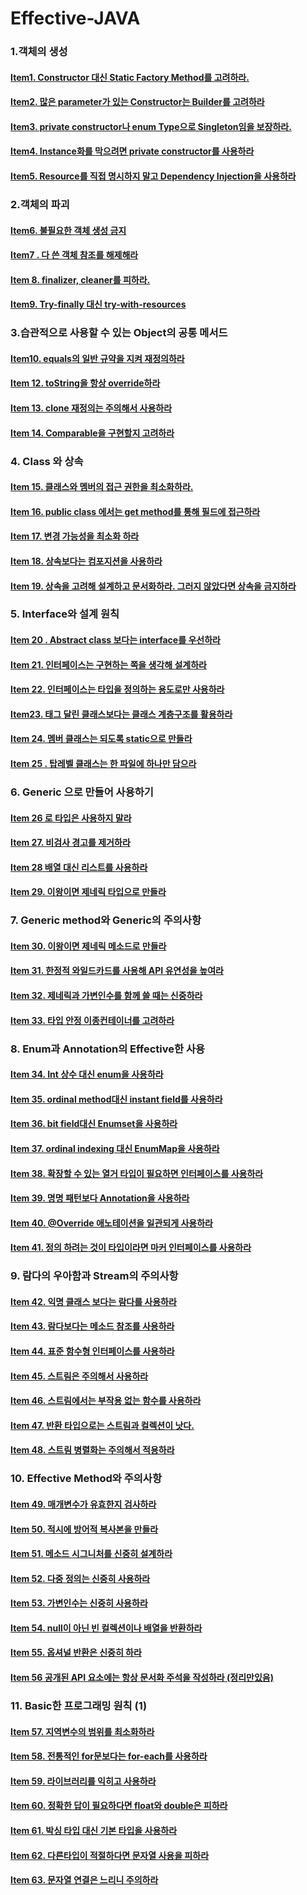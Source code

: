 # Effective-JAVA

### 1.객체의 생성
#### [Item1. Constructor 대신 Static Factory Method를 고려하라.](https://github.com/saechimdaeki/Effective-JAVA/blob/main/01%20%EA%B0%9D%EC%B2%B4%EC%9D%98%20%EC%83%9D%EC%84%B1.md#item1-constructor-%EB%8C%80%EC%8B%A0-static-factory-method%EB%A5%BC-%EA%B3%A0%EB%A0%A4%ED%95%98%EB%9D%BC)
#### [Item2. 많은 parameter가 있는 Constructor는 Builder를 고려하라](https://github.com/saechimdaeki/Effective-JAVA/blob/main/01%20%EA%B0%9D%EC%B2%B4%EC%9D%98%20%EC%83%9D%EC%84%B1.md#item2-%EB%A7%8E%EC%9D%80-parameter%EA%B0%80-%EC%9E%88%EB%8A%94-constructor%EB%8A%94-builder%EB%A5%BC-%EA%B3%A0%EB%A0%A4%ED%95%98%EB%9D%BC)
#### [Item3. private constructor나 enum Type으로 Singleton임을 보장하라.](https://github.com/saechimdaeki/Effective-JAVA/blob/main/01%20%EA%B0%9D%EC%B2%B4%EC%9D%98%20%EC%83%9D%EC%84%B1.md#item3-private-constructor%EB%82%98-enum-type%EC%9C%BC%EB%A1%9C-singleton%EC%9E%84%EC%9D%84-%EB%B3%B4%EC%9E%A5%ED%95%98%EB%9D%BC)
#### [Item4. Instance화를 막으려면 private constructor를 사용하라](https://github.com/saechimdaeki/Effective-JAVA/blob/main/01%20%EA%B0%9D%EC%B2%B4%EC%9D%98%20%EC%83%9D%EC%84%B1.md#item4-instance%ED%99%94%EB%A5%BC-%EB%A7%89%EC%9C%BC%EB%A0%A4%EB%A9%B4-private-constructor%EB%A5%BC-%EC%82%AC%EC%9A%A9%ED%95%98%EB%9D%BC)
#### [Item5. Resource를 직접 명시하지 말고 Dependency Injection을 사용하라](https://github.com/saechimdaeki/Effective-JAVA/blob/main/01%20%EA%B0%9D%EC%B2%B4%EC%9D%98%20%EC%83%9D%EC%84%B1.md#item5-resource%EB%A5%BC-%EC%A7%81%EC%A0%91-%EB%AA%85%EC%8B%9C%ED%95%98%EC%A7%80-%EB%A7%90%EA%B3%A0-dependency-injection%EC%9D%84-%EC%82%AC%EC%9A%A9%ED%95%98%EB%9D%BC)


### 2.객체의 파괴
#### [Item6. 불필요한 객체 생성 금지](https://github.com/saechimdaeki/Effective-JAVA/blob/main/02%20%EA%B0%9D%EC%B2%B4%EC%9D%98%20%ED%8C%8C%EA%B4%B4.md#item6-%EB%B6%88%ED%95%84%EC%9A%94%ED%95%9C-%EA%B0%9D%EC%B2%B4-%EC%83%9D%EC%84%B1-%EA%B8%88%EC%A7%80)
#### [Item7 . 다 쓴 객체 참조를 해제해라](https://github.com/saechimdaeki/Effective-JAVA/blob/main/02%20%EA%B0%9D%EC%B2%B4%EC%9D%98%20%ED%8C%8C%EA%B4%B4.md#item-7--%EB%8B%A4-%EC%93%B4-%EA%B0%9D%EC%B2%B4-%EC%B0%B8%EC%A1%B0%EB%A5%BC-%ED%95%B4%EC%A0%9C%ED%95%B4%EB%9D%BC)
#### [Item 8. finalizer, cleaner를 피하라.](https://github.com/saechimdaeki/Effective-JAVA/blob/main/02%20%EA%B0%9D%EC%B2%B4%EC%9D%98%20%ED%8C%8C%EA%B4%B4.md#item-8-finalizer-cleaner%EB%A5%BC-%ED%94%BC%ED%95%98%EB%9D%BC)
#### [Item9. Try-finally 대신 try-with-resources](https://github.com/saechimdaeki/Effective-JAVA/blob/main/02%20%EA%B0%9D%EC%B2%B4%EC%9D%98%20%ED%8C%8C%EA%B4%B4.md#item9-try-finally-%EB%8C%80%EC%8B%A0-try-with-resources)

### 3.습관적으로 사용할 수 있는 Object의 공통 메서드
#### [Item10. equals의 일반 규약을 지켜 재정의하라](https://github.com/saechimdaeki/Effective-JAVA/blob/main/03%20%EC%8A%B5%EA%B4%80%EC%A0%81%EC%9C%BC%EB%A1%9C%20%EC%82%AC%EC%9A%A9%ED%95%A0%20%EC%88%98%20%EC%9E%88%EB%8A%94%20object%EC%9D%98%20%EA%B3%B5%ED%86%B5%20%EB%A9%94%EC%86%8C%EB%93%9C.md#item10-equals%EC%9D%98-%EC%9D%BC%EB%B0%98-%EA%B7%9C%EC%95%BD%EC%9D%84-%EC%A7%80%EC%BC%9C-%EC%9E%AC%EC%A0%95%EC%9D%98%ED%95%98%EB%9D%BC)
#### [Item 12. toString을 항상 override하라](https://github.com/saechimdaeki/Effective-JAVA/blob/main/03%20%EC%8A%B5%EA%B4%80%EC%A0%81%EC%9C%BC%EB%A1%9C%20%EC%82%AC%EC%9A%A9%ED%95%A0%20%EC%88%98%20%EC%9E%88%EB%8A%94%20object%EC%9D%98%20%EA%B3%B5%ED%86%B5%20%EB%A9%94%EC%86%8C%EB%93%9C.md#item-12-tostring%EC%9D%84-%ED%95%AD%EC%83%81-override%ED%95%98%EB%9D%BC)
#### [Item 13. clone 재정의는 주의해서 사용하라](https://github.com/saechimdaeki/Effective-JAVA/blob/main/03%20%EC%8A%B5%EA%B4%80%EC%A0%81%EC%9C%BC%EB%A1%9C%20%EC%82%AC%EC%9A%A9%ED%95%A0%20%EC%88%98%20%EC%9E%88%EB%8A%94%20object%EC%9D%98%20%EA%B3%B5%ED%86%B5%20%EB%A9%94%EC%86%8C%EB%93%9C.md#item-13-clone-%EC%9E%AC%EC%A0%95%EC%9D%98%EB%8A%94-%EC%A3%BC%EC%9D%98%ED%95%B4%EC%84%9C-%EC%82%AC%EC%9A%A9%ED%95%98%EB%9D%BC)

#### [Item 14. Comparable을 구현할지 고려하라](https://github.com/saechimdaeki/Effective-JAVA/blob/main/03%20%EC%8A%B5%EA%B4%80%EC%A0%81%EC%9C%BC%EB%A1%9C%20%EC%82%AC%EC%9A%A9%ED%95%A0%20%EC%88%98%20%EC%9E%88%EB%8A%94%20object%EC%9D%98%20%EA%B3%B5%ED%86%B5%20%EB%A9%94%EC%86%8C%EB%93%9C.md#item-14-comparable%EC%9D%84-%EA%B5%AC%ED%98%84%ED%95%A0%EC%A7%80-%EA%B3%A0%EB%A0%A4%ED%95%98%EB%9D%BC)

### 4. Class 와 상속
#### [Item 15. 클래스와 멤버의 접근 권한을 최소화하라.](https://github.com/saechimdaeki/Effective-JAVA/blob/main/04%20%ED%81%B4%EB%9E%98%EC%8A%A4%EC%99%80%20%EC%9D%B8%ED%84%B0%ED%8E%98%EC%9D%B4%EC%8A%A4.md#item-15-%ED%81%B4%EB%9E%98%EC%8A%A4%EC%99%80-%EB%A9%A4%EB%B2%84%EC%9D%98-%EC%A0%91%EA%B7%BC-%EA%B6%8C%ED%95%9C%EC%9D%84-%EC%B5%9C%EC%86%8C%ED%99%94%ED%95%98%EB%9D%BC)

#### [Item 16. public class 에서는 get method를 통해 필드에 접근하라](https://github.com/saechimdaeki/Effective-JAVA/blob/main/04%20%ED%81%B4%EB%9E%98%EC%8A%A4%EC%99%80%20%EC%9D%B8%ED%84%B0%ED%8E%98%EC%9D%B4%EC%8A%A4.md#item-16-public-class-%EC%97%90%EC%84%9C%EB%8A%94-get-method%EB%A5%BC-%ED%86%B5%ED%95%B4-%ED%95%84%EB%93%9C%EC%97%90-%EC%A0%91%EA%B7%BC%ED%95%98%EB%9D%BC)

#### [Item 17. 변경 가능성을 최소화 하라](https://github.com/saechimdaeki/Effective-JAVA/blob/main/04%20%ED%81%B4%EB%9E%98%EC%8A%A4%EC%99%80%20%EC%9D%B8%ED%84%B0%ED%8E%98%EC%9D%B4%EC%8A%A4.md#item-17-%EB%B3%80%EA%B2%BD-%EA%B0%80%EB%8A%A5%EC%84%B1%EC%9D%84-%EC%B5%9C%EC%86%8C%ED%99%94-%ED%95%98%EB%9D%BC)

#### [Item 18. 상속보다는 컴포지션을 사용하라](https://github.com/saechimdaeki/Effective-JAVA/blob/main/04%20%ED%81%B4%EB%9E%98%EC%8A%A4%EC%99%80%20%EC%9D%B8%ED%84%B0%ED%8E%98%EC%9D%B4%EC%8A%A4.md#item-18-%EC%83%81%EC%86%8D%EB%B3%B4%EB%8B%A4%EB%8A%94-%EC%BB%B4%ED%8F%AC%EC%A7%80%EC%85%98%EC%9D%84-%EC%82%AC%EC%9A%A9%ED%95%98%EB%9D%BC)

#### [Item 19. 상속을 고려해 설계하고 문서화하라. 그러지 않았다면 상속을 금지하라](https://github.com/saechimdaeki/Effective-JAVA/blob/main/04%20%ED%81%B4%EB%9E%98%EC%8A%A4%EC%99%80%20%EC%9D%B8%ED%84%B0%ED%8E%98%EC%9D%B4%EC%8A%A4.md#item-19-%EC%83%81%EC%86%8D%EC%9D%84-%EA%B3%A0%EB%A0%A4%ED%95%B4-%EC%84%A4%EA%B3%84%ED%95%98%EA%B3%A0-%EB%AC%B8%EC%84%9C%ED%99%94%ED%95%98%EB%9D%BC-%EA%B7%B8%EB%9F%AC%EC%A7%80-%EC%95%8A%EC%95%98%EB%8B%A4%EB%A9%B4-%EC%83%81%EC%86%8D%EC%9D%84-%EA%B8%88%EC%A7%80%ED%95%98%EB%9D%BC)

### 5. Interface와 설계 원칙
#### [Item 20 . Abstract class 보다는 interface를 우선하라](https://github.com/saechimdaeki/Effective-JAVA/blob/main/05%20Interface%EC%99%80%20%EC%84%A4%EA%B3%84%20%EC%9B%90%EC%B9%99.md#item-20--abstract-class-%EB%B3%B4%EB%8B%A4%EB%8A%94-interface%EB%A5%BC-%EC%9A%B0%EC%84%A0%ED%95%98%EB%9D%BC)
#### [Item 21. 인터페이스는 구현하는 쪽을 생각해 설계하라](https://github.com/saechimdaeki/Effective-JAVA/blob/main/05%20Interface%EC%99%80%20%EC%84%A4%EA%B3%84%20%EC%9B%90%EC%B9%99.md#item-22-%EC%9D%B8%ED%84%B0%ED%8E%98%EC%9D%B4%EC%8A%A4%EB%8A%94-%ED%83%80%EC%9E%85%EC%9D%84-%EC%A0%95%EC%9D%98%ED%95%98%EB%8A%94-%EC%9A%A9%EB%8F%84%EB%A1%9C%EB%A7%8C-%EC%82%AC%EC%9A%A9%ED%95%98%EB%9D%BC)
#### [Item 22. 인터페이스는 타입을 정의하는 용도로만 사용하라](https://github.com/saechimdaeki/Effective-JAVA/blob/main/05%20Interface%EC%99%80%20%EC%84%A4%EA%B3%84%20%EC%9B%90%EC%B9%99.md#item-22-%EC%9D%B8%ED%84%B0%ED%8E%98%EC%9D%B4%EC%8A%A4%EB%8A%94-%ED%83%80%EC%9E%85%EC%9D%84-%EC%A0%95%EC%9D%98%ED%95%98%EB%8A%94-%EC%9A%A9%EB%8F%84%EB%A1%9C%EB%A7%8C-%EC%82%AC%EC%9A%A9%ED%95%98%EB%9D%BC)
#### [Item23. 태그 달린 클래스보다는 클래스 계층구조를 활용하라](https://github.com/saechimdaeki/Effective-JAVA/blob/main/05%20Interface%EC%99%80%20%EC%84%A4%EA%B3%84%20%EC%9B%90%EC%B9%99.md#item23-%ED%83%9C%EA%B7%B8-%EB%8B%AC%EB%A6%B0-%ED%81%B4%EB%9E%98%EC%8A%A4%EB%B3%B4%EB%8B%A4%EB%8A%94-%ED%81%B4%EB%9E%98%EC%8A%A4-%EA%B3%84%EC%B8%B5%EA%B5%AC%EC%A1%B0%EB%A5%BC-%ED%99%9C%EC%9A%A9%ED%95%98%EB%9D%BC)
#### [Item 24. 멤버 클래스는 되도록 static으로 만들라](https://github.com/saechimdaeki/Effective-JAVA/blob/main/05%20Interface%EC%99%80%20%EC%84%A4%EA%B3%84%20%EC%9B%90%EC%B9%99.md#item-24-%EB%A9%A4%EB%B2%84-%ED%81%B4%EB%9E%98%EC%8A%A4%EB%8A%94-%EB%90%98%EB%8F%84%EB%A1%9D-static%EC%9C%BC%EB%A1%9C-%EB%A7%8C%EB%93%A4%EB%9D%BC)
#### [Item 25 . 탑레벨 클래스는 한 파일에 하나만 담으라](https://github.com/saechimdaeki/Effective-JAVA/blob/main/05%20Interface%EC%99%80%20%EC%84%A4%EA%B3%84%20%EC%9B%90%EC%B9%99.md#item-25--%ED%83%91%EB%A0%88%EB%B2%A8-%ED%81%B4%EB%9E%98%EC%8A%A4%EB%8A%94-%ED%95%9C-%ED%8C%8C%EC%9D%BC%EC%97%90-%ED%95%98%EB%82%98%EB%A7%8C-%EB%8B%B4%EC%9C%BC%EB%9D%BC)

### 6. Generic 으로 만들어 사용하기
#### [Item 26 로 타입은 사용하지 말라](https://github.com/saechimdaeki/Effective-JAVA/blob/main/06%20Generic%20%EC%9C%BC%EB%A1%9C%20%EB%A7%8C%EB%93%A4%EC%96%B4%20%EC%82%AC%EC%9A%A9%ED%95%98%EA%B8%B0.md#item-26-%EB%A1%9C-%ED%83%80%EC%9E%85%EC%9D%80-%EC%82%AC%EC%9A%A9%ED%95%98%EC%A7%80-%EB%A7%90%EB%9D%BC)
#### [Item 27. 비검사 경고를 제거하라](https://github.com/saechimdaeki/Effective-JAVA/blob/main/06%20Generic%20%EC%9C%BC%EB%A1%9C%20%EB%A7%8C%EB%93%A4%EC%96%B4%20%EC%82%AC%EC%9A%A9%ED%95%98%EA%B8%B0.md#item-27-%EB%B9%84%EA%B2%80%EC%82%AC-%EA%B2%BD%EA%B3%A0%EB%A5%BC-%EC%A0%9C%EA%B1%B0%ED%95%98%EB%9D%BC)
#### [Item 28 배열 대신 리스트를 사용하라](https://github.com/saechimdaeki/Effective-JAVA/blob/main/06%20Generic%20%EC%9C%BC%EB%A1%9C%20%EB%A7%8C%EB%93%A4%EC%96%B4%20%EC%82%AC%EC%9A%A9%ED%95%98%EA%B8%B0.md#item-28-%EB%B0%B0%EC%97%B4-%EB%8C%80%EC%8B%A0-%EB%A6%AC%EC%8A%A4%ED%8A%B8%EB%A5%BC-%EC%82%AC%EC%9A%A9%ED%95%98%EB%9D%BC)
#### [Item 29. 이왕이면 제네릭 타입으로 만들라](https://github.com/saechimdaeki/Effective-JAVA/blob/main/06%20Generic%20%EC%9C%BC%EB%A1%9C%20%EB%A7%8C%EB%93%A4%EC%96%B4%20%EC%82%AC%EC%9A%A9%ED%95%98%EA%B8%B0.md#item-29-%EC%9D%B4%EC%99%95%EC%9D%B4%EB%A9%B4-%EC%A0%9C%EB%84%A4%EB%A6%AD-%ED%83%80%EC%9E%85%EC%9C%BC%EB%A1%9C-%EB%A7%8C%EB%93%A4%EB%9D%BC)

### 7. Generic method와 Generic의 주의사항
#### [Item 30. 이왕이면 제네릭 메소드로 만들라](https://github.com/saechimdaeki/Effective-JAVA/blob/main/07%20Generic%20method%EC%99%80%20Generic%EC%9D%98%20%EC%A3%BC%EC%9D%98%EC%82%AC%ED%95%AD.md#item-30-%EC%9D%B4%EC%99%95%EC%9D%B4%EB%A9%B4-%EC%A0%9C%EB%84%A4%EB%A6%AD-%EB%A9%94%EC%86%8C%EB%93%9C%EB%A1%9C-%EB%A7%8C%EB%93%A4%EB%9D%BC)
#### [Item 31. 한정적 와일드카드를 사용해 API 유연성을 높여라](https://github.com/saechimdaeki/Effective-JAVA/blob/main/07%20Generic%20method%EC%99%80%20Generic%EC%9D%98%20%EC%A3%BC%EC%9D%98%EC%82%AC%ED%95%AD.md#item-31-%ED%95%9C%EC%A0%95%EC%A0%81-%EC%99%80%EC%9D%BC%EB%93%9C%EC%B9%B4%EB%93%9C%EB%A5%BC-%EC%82%AC%EC%9A%A9%ED%95%B4-api-%EC%9C%A0%EC%97%B0%EC%84%B1%EC%9D%84-%EB%86%92%EC%97%AC%EB%9D%BC)
#### [Item 32. 제네릭과 가변인수를 함께 쓸 때는 신중하라](https://github.com/saechimdaeki/Effective-JAVA/blob/main/07%20Generic%20method%EC%99%80%20Generic%EC%9D%98%20%EC%A3%BC%EC%9D%98%EC%82%AC%ED%95%AD.md#item-32-%EC%A0%9C%EB%84%A4%EB%A6%AD%EA%B3%BC-%EA%B0%80%EB%B3%80%EC%9D%B8%EC%88%98%EB%A5%BC-%ED%95%A8%EA%BB%98-%EC%93%B8-%EB%95%8C%EB%8A%94-%EC%8B%A0%EC%A4%91%ED%95%98%EB%9D%BC)
#### [Item 33. 타입 안정 이종컨테이너를 고려하라](https://github.com/saechimdaeki/Effective-JAVA/blob/main/07%20Generic%20method%EC%99%80%20Generic%EC%9D%98%20%EC%A3%BC%EC%9D%98%EC%82%AC%ED%95%AD.md#item-33-%ED%83%80%EC%9E%85-%EC%95%88%EC%A0%95-%EC%9D%B4%EC%A2%85%EC%BB%A8%ED%85%8C%EC%9D%B4%EB%84%88%EB%A5%BC-%EA%B3%A0%EB%A0%A4%ED%95%98%EB%9D%BC)

### 8. Enum과 Annotation의 Effective한 사용
#### [Item 34. Int 상수 대신 enum을 사용하라](https://github.com/saechimdaeki/Effective-JAVA/blob/main/08%20Enum%EA%B3%BC%20Annotation%EC%9D%98%20Effective%ED%95%9C%20%EC%82%AC%EC%9A%A9.md#item-34-int-%EC%83%81%EC%88%98-%EB%8C%80%EC%8B%A0-enum%EC%9D%84-%EC%82%AC%EC%9A%A9%ED%95%98%EB%9D%BC)
#### [Item 35. ordinal method대신 instant field를 사용하라](https://github.com/saechimdaeki/Effective-JAVA/blob/main/08%20Enum%EA%B3%BC%20Annotation%EC%9D%98%20Effective%ED%95%9C%20%EC%82%AC%EC%9A%A9.md#item-35-ordinal-method%EB%8C%80%EC%8B%A0-instant-field%EB%A5%BC-%EC%82%AC%EC%9A%A9%ED%95%98%EB%9D%BC)
#### [Item 36. bit field대신 Enumset을 사용하라](https://github.com/saechimdaeki/Effective-JAVA/blob/main/08%20Enum%EA%B3%BC%20Annotation%EC%9D%98%20Effective%ED%95%9C%20%EC%82%AC%EC%9A%A9.md#item-36-bit-field%EB%8C%80%EC%8B%A0-enumset%EC%9D%84-%EC%82%AC%EC%9A%A9%ED%95%98%EB%9D%BC)
#### [Item 37. ordinal indexing 대신 EnumMap을 사용하라](https://github.com/saechimdaeki/Effective-JAVA/blob/main/08%20Enum%EA%B3%BC%20Annotation%EC%9D%98%20Effective%ED%95%9C%20%EC%82%AC%EC%9A%A9.md#item-37-ordinal-indexing-%EB%8C%80%EC%8B%A0-enummap%EC%9D%84-%EC%82%AC%EC%9A%A9%ED%95%98%EB%9D%BC)
#### [Item 38. 확장할 수 있는 열거 타입이 필요하면 인터페이스를 사용하라](https://github.com/saechimdaeki/Effective-JAVA/blob/main/08%20Enum%EA%B3%BC%20Annotation%EC%9D%98%20Effective%ED%95%9C%20%EC%82%AC%EC%9A%A9.md#item-38-%ED%99%95%EC%9E%A5%ED%95%A0-%EC%88%98-%EC%9E%88%EB%8A%94-%EC%97%B4%EA%B1%B0-%ED%83%80%EC%9E%85%EC%9D%B4-%ED%95%84%EC%9A%94%ED%95%98%EB%A9%B4-%EC%9D%B8%ED%84%B0%ED%8E%98%EC%9D%B4%EC%8A%A4%EB%A5%BC-%EC%82%AC%EC%9A%A9%ED%95%98%EB%9D%BC)
#### [Item 39. 명명 패턴보다 Annotation을 사용하라](https://github.com/saechimdaeki/Effective-JAVA/blob/main/08%20Enum%EA%B3%BC%20Annotation%EC%9D%98%20Effective%ED%95%9C%20%EC%82%AC%EC%9A%A9.md#item-39-%EB%AA%85%EB%AA%85-%ED%8C%A8%ED%84%B4%EB%B3%B4%EB%8B%A4-annotation%EC%9D%84-%EC%82%AC%EC%9A%A9%ED%95%98%EB%9D%BC)
#### [Item 40. @Override 애노테이션을 일관되게 사용하라](https://github.com/saechimdaeki/Effective-JAVA/blob/main/08%20Enum%EA%B3%BC%20Annotation%EC%9D%98%20Effective%ED%95%9C%20%EC%82%AC%EC%9A%A9.md#item-40-override-%EC%95%A0%EB%85%B8%ED%85%8C%EC%9D%B4%EC%85%98%EC%9D%84-%EC%9D%BC%EA%B4%80%EB%90%98%EA%B2%8C-%EC%82%AC%EC%9A%A9%ED%95%98%EB%9D%BC)
#### [Item 41. 정의 하려는 것이 타입이라면 마커 인터페이스를 사용하라](https://github.com/saechimdaeki/Effective-JAVA/blob/main/08%20Enum%EA%B3%BC%20Annotation%EC%9D%98%20Effective%ED%95%9C%20%EC%82%AC%EC%9A%A9.md#item-41-%EC%A0%95%EC%9D%98-%ED%95%98%EB%A0%A4%EB%8A%94-%EA%B2%83%EC%9D%B4-%ED%83%80%EC%9E%85%EC%9D%B4%EB%9D%BC%EB%A9%B4-%EB%A7%88%EC%BB%A4-%EC%9D%B8%ED%84%B0%ED%8E%98%EC%9D%B4%EC%8A%A4%EB%A5%BC-%EC%82%AC%EC%9A%A9%ED%95%98%EB%9D%BC)
### 9. 람다의 우아함과 Stream의 주의사항
#### [Item 42. 익명 클래스 보다는 람다를 사용하라](https://github.com/saechimdaeki/Effective-JAVA/blob/main/09%20%EB%9E%8C%EB%8B%A4%EC%9D%98%20%EC%9A%B0%EC%95%84%ED%95%A8%EA%B3%BC%20Stream%EC%9D%98%20%EC%A3%BC%EC%9D%98%EC%82%AC%ED%95%AD.md#item-42-%EC%9D%B5%EB%AA%85-%ED%81%B4%EB%9E%98%EC%8A%A4-%EB%B3%B4%EB%8B%A4%EB%8A%94-%EB%9E%8C%EB%8B%A4%EB%A5%BC-%EC%82%AC%EC%9A%A9%ED%95%98%EB%9D%BC)
#### [Item 43. 람다보다는 메소드 참조를 사용하라](https://github.com/saechimdaeki/Effective-JAVA/blob/main/09%20%EB%9E%8C%EB%8B%A4%EC%9D%98%20%EC%9A%B0%EC%95%84%ED%95%A8%EA%B3%BC%20Stream%EC%9D%98%20%EC%A3%BC%EC%9D%98%EC%82%AC%ED%95%AD.md#item-43-%EB%9E%8C%EB%8B%A4%EB%B3%B4%EB%8B%A4%EB%8A%94-%EB%A9%94%EC%86%8C%EB%93%9C-%EC%B0%B8%EC%A1%B0%EB%A5%BC-%EC%82%AC%EC%9A%A9%ED%95%98%EB%9D%BC)
#### [Item 44. 표준 함수형 인터페이스를 사용하라](https://github.com/saechimdaeki/Effective-JAVA/blob/main/09%20%EB%9E%8C%EB%8B%A4%EC%9D%98%20%EC%9A%B0%EC%95%84%ED%95%A8%EA%B3%BC%20Stream%EC%9D%98%20%EC%A3%BC%EC%9D%98%EC%82%AC%ED%95%AD.md#item-44-%ED%91%9C%EC%A4%80-%ED%95%A8%EC%88%98%ED%98%95-%EC%9D%B8%ED%84%B0%ED%8E%98%EC%9D%B4%EC%8A%A4%EB%A5%BC-%EC%82%AC%EC%9A%A9%ED%95%98%EB%9D%BC)
#### [Item 45. 스트림은 주의해서 사용하라](https://github.com/saechimdaeki/Effective-JAVA/blob/main/09%20%EB%9E%8C%EB%8B%A4%EC%9D%98%20%EC%9A%B0%EC%95%84%ED%95%A8%EA%B3%BC%20Stream%EC%9D%98%20%EC%A3%BC%EC%9D%98%EC%82%AC%ED%95%AD.md#item-45-%EC%8A%A4%ED%8A%B8%EB%A6%BC%EC%9D%80-%EC%A3%BC%EC%9D%98%ED%95%B4%EC%84%9C-%EC%82%AC%EC%9A%A9%ED%95%98%EB%9D%BC)
#### [Item 46. 스트림에서는 부작용 없는 함수를 사용하라](https://github.com/saechimdaeki/Effective-JAVA/blob/main/09%20%EB%9E%8C%EB%8B%A4%EC%9D%98%20%EC%9A%B0%EC%95%84%ED%95%A8%EA%B3%BC%20Stream%EC%9D%98%20%EC%A3%BC%EC%9D%98%EC%82%AC%ED%95%AD.md#item-46-%EC%8A%A4%ED%8A%B8%EB%A6%BC%EC%97%90%EC%84%9C%EB%8A%94-%EB%B6%80%EC%9E%91%EC%9A%A9-%EC%97%86%EB%8A%94-%ED%95%A8%EC%88%98%EB%A5%BC-%EC%82%AC%EC%9A%A9%ED%95%98%EB%9D%BC)
#### [Item 47. 반환 타입으로는 스트림과 컬렉션이 낫다.](https://github.com/saechimdaeki/Effective-JAVA/blob/main/09%20%EB%9E%8C%EB%8B%A4%EC%9D%98%20%EC%9A%B0%EC%95%84%ED%95%A8%EA%B3%BC%20Stream%EC%9D%98%20%EC%A3%BC%EC%9D%98%EC%82%AC%ED%95%AD.md#item-47-%EB%B0%98%ED%99%98-%ED%83%80%EC%9E%85%EC%9C%BC%EB%A1%9C%EB%8A%94-%EC%8A%A4%ED%8A%B8%EB%A6%BC%EA%B3%BC-%EC%BB%AC%EB%A0%89%EC%85%98%EC%9D%B4-%EB%82%AB%EB%8B%A4)
#### [Item 48. 스트림 병렬화는 주의해서 적용하라](https://github.com/saechimdaeki/Effective-JAVA/blob/main/09%20%EB%9E%8C%EB%8B%A4%EC%9D%98%20%EC%9A%B0%EC%95%84%ED%95%A8%EA%B3%BC%20Stream%EC%9D%98%20%EC%A3%BC%EC%9D%98%EC%82%AC%ED%95%AD.md#item-48-%EC%8A%A4%ED%8A%B8%EB%A6%BC-%EB%B3%91%EB%A0%AC%ED%99%94%EB%8A%94-%EC%A3%BC%EC%9D%98%ED%95%B4%EC%84%9C-%EC%A0%81%EC%9A%A9%ED%95%98%EB%9D%BC)

### 10. Effective Method와 주의사항
#### [Item 49. 매개변수가 유효한지 검사하라](https://github.com/saechimdaeki/Effective-JAVA/blob/main/10%20Effective%20Method%EC%99%80%20%EC%A3%BC%EC%9D%98%EC%82%AC%ED%95%AD.md#item-49-%EB%A7%A4%EA%B0%9C%EB%B3%80%EC%88%98%EA%B0%80-%EC%9C%A0%ED%9A%A8%ED%95%9C%EC%A7%80-%EA%B2%80%EC%82%AC%ED%95%98%EB%9D%BC)
#### [Item 50. 적시에 방어적 복사본을 만들라](https://github.com/saechimdaeki/Effective-JAVA/blob/main/10%20Effective%20Method%EC%99%80%20%EC%A3%BC%EC%9D%98%EC%82%AC%ED%95%AD.md#item-50-%EC%A0%81%EC%8B%9C%EC%97%90-%EB%B0%A9%EC%96%B4%EC%A0%81-%EB%B3%B5%EC%82%AC%EB%B3%B8%EC%9D%84-%EB%A7%8C%EB%93%A4%EB%9D%BC)
#### [Item 51. 메소드 시그니처를 신중히 설계하라](https://github.com/saechimdaeki/Effective-JAVA/blob/main/10%20Effective%20Method%EC%99%80%20%EC%A3%BC%EC%9D%98%EC%82%AC%ED%95%AD.md#item-51-%EB%A9%94%EC%86%8C%EB%93%9C-%EC%8B%9C%EA%B7%B8%EB%8B%88%EC%B2%98%EB%A5%BC-%EC%8B%A0%EC%A4%91%ED%9E%88-%EC%84%A4%EA%B3%84%ED%95%98%EB%9D%BC)
#### [Item 52. 다중 정의는 신중히 사용하라](https://github.com/saechimdaeki/Effective-JAVA/blob/main/10%20Effective%20Method%EC%99%80%20%EC%A3%BC%EC%9D%98%EC%82%AC%ED%95%AD.md#item-52-%EB%8B%A4%EC%A4%91-%EC%A0%95%EC%9D%98%EB%8A%94-%EC%8B%A0%EC%A4%91%ED%9E%88-%EC%82%AC%EC%9A%A9%ED%95%98%EB%9D%BC)
#### [Item 53. 가변인수는 신중히 사용하라](https://github.com/saechimdaeki/Effective-JAVA/blob/main/10%20Effective%20Method%EC%99%80%20%EC%A3%BC%EC%9D%98%EC%82%AC%ED%95%AD.md#item-53-%EA%B0%80%EB%B3%80%EC%9D%B8%EC%88%98%EB%8A%94-%EC%8B%A0%EC%A4%91%ED%9E%88-%EC%82%AC%EC%9A%A9%ED%95%98%EB%9D%BC)
#### [Item 54. null이 아닌 빈 컬렉션이나 배열을 반환하라](https://github.com/saechimdaeki/Effective-JAVA/blob/main/10%20Effective%20Method%EC%99%80%20%EC%A3%BC%EC%9D%98%EC%82%AC%ED%95%AD.md#item-54-null%EC%9D%B4-%EC%95%84%EB%8B%8C-%EB%B9%88-%EC%BB%AC%EB%A0%89%EC%85%98%EC%9D%B4%EB%82%98-%EB%B0%B0%EC%97%B4%EC%9D%84-%EB%B0%98%ED%99%98%ED%95%98%EB%9D%BC)
#### [Item 55. 옵셔널 반환은 신중히 하라](https://github.com/saechimdaeki/Effective-JAVA/blob/main/10%20Effective%20Method%EC%99%80%20%EC%A3%BC%EC%9D%98%EC%82%AC%ED%95%AD.md#item-55-%EC%98%B5%EC%85%94%EB%84%90-%EB%B0%98%ED%99%98%EC%9D%80-%EC%8B%A0%EC%A4%91%ED%9E%88-%ED%95%98%EB%9D%BC)
#### [Item 56 공개된 API 요소에는 항상 문서화 주석을 작성하라 (정리만있음)](https://github.com/saechimdaeki/Effective-JAVA/blob/main/10%20Effective%20Method%EC%99%80%20%EC%A3%BC%EC%9D%98%EC%82%AC%ED%95%AD.md#item-56-%EA%B3%B5%EA%B0%9C%EB%90%9C-api-%EC%9A%94%EC%86%8C%EC%97%90%EB%8A%94-%ED%95%AD%EC%83%81-%EB%AC%B8%EC%84%9C%ED%99%94-%EC%A3%BC%EC%84%9D%EC%9D%84-%EC%9E%91%EC%84%B1%ED%95%98%EB%9D%BC-%EC%A0%95%EB%A6%AC%EB%A7%8C%EC%9E%88%EC%9D%8C)

### 11. Basic한 프로그래밍 원칙 (1)
#### [Item 57. 지역변수의 범위를 최소화하라](https://github.com/saechimdaeki/Effective-JAVA/blob/main/11%20Basic%ED%95%9C%20%ED%94%84%EB%A1%9C%EA%B7%B8%EB%9E%98%EB%B0%8D%20%EC%9B%90%EC%B9%99(1).md#item-57-%EC%A7%80%EC%97%AD%EB%B3%80%EC%88%98%EC%9D%98-%EB%B2%94%EC%9C%84%EB%A5%BC-%EC%B5%9C%EC%86%8C%ED%99%94%ED%95%98%EB%9D%BC)
#### [Item 58. 전통적인 for문보다는 for-each를 사용하라](https://github.com/saechimdaeki/Effective-JAVA/blob/main/11%20Basic%ED%95%9C%20%ED%94%84%EB%A1%9C%EA%B7%B8%EB%9E%98%EB%B0%8D%20%EC%9B%90%EC%B9%99(1).md#item-58-%EC%A0%84%ED%86%B5%EC%A0%81%EC%9D%B8-for%EB%AC%B8%EB%B3%B4%EB%8B%A4%EB%8A%94-for-each%EB%A5%BC-%EC%82%AC%EC%9A%A9%ED%95%98%EB%9D%BC)
#### [Item 59. 라이브러리를 익히고 사용하라](https://github.com/saechimdaeki/Effective-JAVA/blob/main/11%20Basic%ED%95%9C%20%ED%94%84%EB%A1%9C%EA%B7%B8%EB%9E%98%EB%B0%8D%20%EC%9B%90%EC%B9%99(1).md#item-59-%EB%9D%BC%EC%9D%B4%EB%B8%8C%EB%9F%AC%EB%A6%AC%EB%A5%BC-%EC%9D%B5%ED%9E%88%EA%B3%A0-%EC%82%AC%EC%9A%A9%ED%95%98%EB%9D%BC)
#### [Item 60. 정확한 답이 필요하다면 float와 double은 피하라](https://github.com/saechimdaeki/Effective-JAVA/blob/main/11%20Basic%ED%95%9C%20%ED%94%84%EB%A1%9C%EA%B7%B8%EB%9E%98%EB%B0%8D%20%EC%9B%90%EC%B9%99(1).md#item-60-%EC%A0%95%ED%99%95%ED%95%9C-%EB%8B%B5%EC%9D%B4-%ED%95%84%EC%9A%94%ED%95%98%EB%8B%A4%EB%A9%B4-float%EC%99%80-double%EC%9D%80-%ED%94%BC%ED%95%98%EB%9D%BC)
#### [Item 61. 박싱 타입 대신 기본 타입을 사용하라](https://github.com/saechimdaeki/Effective-JAVA/blob/main/11%20Basic%ED%95%9C%20%ED%94%84%EB%A1%9C%EA%B7%B8%EB%9E%98%EB%B0%8D%20%EC%9B%90%EC%B9%99(1).md#item-61-%EB%B0%95%EC%8B%B1-%ED%83%80%EC%9E%85-%EB%8C%80%EC%8B%A0-%EA%B8%B0%EB%B3%B8-%ED%83%80%EC%9E%85%EC%9D%84-%EC%82%AC%EC%9A%A9%ED%95%98%EB%9D%BC)
#### [Item 62. 다른타입이 적절하다면 문자열 사용을 피하라](https://github.com/saechimdaeki/Effective-JAVA/blob/main/11%20Basic%ED%95%9C%20%ED%94%84%EB%A1%9C%EA%B7%B8%EB%9E%98%EB%B0%8D%20%EC%9B%90%EC%B9%99(1).md#item-62-%EB%8B%A4%EB%A5%B8%ED%83%80%EC%9E%85%EC%9D%B4-%EC%A0%81%EC%A0%88%ED%95%98%EB%8B%A4%EB%A9%B4-%EB%AC%B8%EC%9E%90%EC%97%B4-%EC%82%AC%EC%9A%A9%EC%9D%84-%ED%94%BC%ED%95%98%EB%9D%BC)
#### [Item 63. 문자열 연결은 느리니 주의하라](https://github.com/saechimdaeki/Effective-JAVA/blob/main/11%20Basic%ED%95%9C%20%ED%94%84%EB%A1%9C%EA%B7%B8%EB%9E%98%EB%B0%8D%20%EC%9B%90%EC%B9%99(1).md#item-63-%EB%AC%B8%EC%9E%90%EC%97%B4-%EC%97%B0%EA%B2%B0%EC%9D%80-%EB%8A%90%EB%A6%AC%EB%8B%88-%EC%A3%BC%EC%9D%98%ED%95%98%EB%9D%BC)
